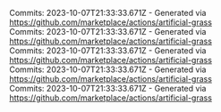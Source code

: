 Commits: 2023-10-07T21:33:33.671Z - Generated via https://github.com/marketplace/actions/artificial-grass
<br>
Commits: 2023-10-07T21:33:33.671Z - Generated via https://github.com/marketplace/actions/artificial-grass
<br>
Commits: 2023-10-07T21:33:33.671Z - Generated via https://github.com/marketplace/actions/artificial-grass
<br>
Commits: 2023-10-07T21:33:33.671Z - Generated via https://github.com/marketplace/actions/artificial-grass
<br>
Commits: 2023-10-07T21:33:33.671Z - Generated via https://github.com/marketplace/actions/artificial-grass
<br>
